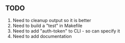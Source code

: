 TODO
--

1. Need to cleanup output so it is better
2. Need to build a "test" in Makefile
3. Need to add "auth-token" to CLI - so can specify it
4. Need to add documentation

